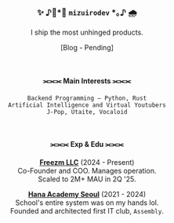 <h3 align="center">✨ ♪ﾟ*｡ <code>mizuirodev</code> *｡♪ 🌧️</h3>

<p align="center">I ship the most unhinged products.</p>

<p align="center">[Blog - Pending]</p>
<br/>

<h4 align="center">⫘⫘⫘ Main Interests ⫘⫘⫘</h4>
<p align="center">
    <code>Backend Programming – Python, Rust</code><br/>
    <code>Artificial Intelligence and Virtual Youtubers</code><br/>
    <code>J-Pop, Utaite, Vocaloid</code><br/>
</p>
<br/>

<h4 align="center">⫘⫘⫘ Exp & Edu ⫘⫘⫘</h4>
<p align="center">
    <b><a href="https://freezm.io/">Freezm LLC</a></b> (2024 - Present)<br/>
    Co-Founder and COO. Manages operation.<br/>
    Scaled to 2M+ MAU in 2Q '25.
</p>
<p align="center">
    <b><a href="https://hana.hs.kr/">Hana Academy Seoul</a></b> (2021 - 2024)<br/>
    School's entire system was on my hands lol.<br/>
    Founded and architected first IT club, <code>Assembly</code>.
</p>
<br/>
